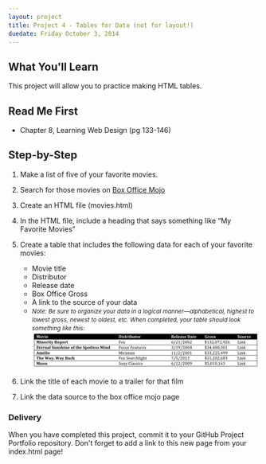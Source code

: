 ```yaml
---
layout: project
title: Project 4 - Tables for Data (not for layout!)
duedate: Friday October 3, 2014
---
```


## What You'll Learn

This project will allow you to practice making HTML tables.

## Read Me First

- Chapter 8, Learning Web Design (pg 133-146)

## Step-by-Step

1.  Make a list of five of your favorite movies.
2.  Search for those movies on [Box Office Mojo](http://www.boxofficemojo.com)
3.  Create an HTML file (movies.html)
4.  In the HTML file, include a heading that says something like “My Favorite Movies”
5.  Create a table that includes the following data for each of your favorite movies:

    *   Movie title
    *   Distributor
    *   Release date
    *   Box Office Gross
    *   A link to the source of your data
    *   <small>_Note: Be sure to organize your data in a logical manner—alphabetical, highest to lowest gross, newest to oldest, etc. When completed, your table should look something like this:_</small>
![Screenshot of table](/assets/img/cc4-tables.png)

6.  Link the title of each movie to a trailer for that film
7.  Link the data source to the box office mojo page


### Delivery 

When you have completed this project, commit it to your GitHub Project Portfolio repository.  Don't forget to add a link to this new page from your index.html page!
